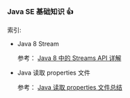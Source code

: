 ### Java SE 基础知识 :+1:

索引:

 * Java 8 Stream

   参考： [Java 8 中的 Streams API 详解](http://www.ibm.com/developerworks/cn/java/j-lo-java8streamapi/)


  * Java 读取 properties 文件

    参考： [Java 读取 properties 文件总结](http://www.cnblogs.com/xdp-gacl/p/3640211.html)
